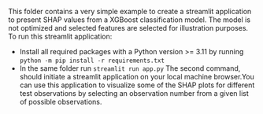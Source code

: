 This folder contains a very simple example to create a streamlit application to present SHAP values from a XGBoost classification model. The model is not optimized and selected features are selected for illustration purposes. To run this streamlit application:
- Install all required packages with a Python version >= 3.11 by running `python -m pip install -r requirements.txt`
- In the same folder run `streamlit run app.py`
The second command, should initiate a streamlit application on your local machine browser.You can use this application to visualize some of the SHAP plots for different test observations by selecting an observation number from a given list of possible observations.